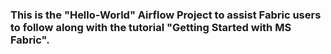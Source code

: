 ### This is the "Hello-World" Airflow Project to assist Fabric users to follow along with the tutorial "Getting Started with MS Fabric".
